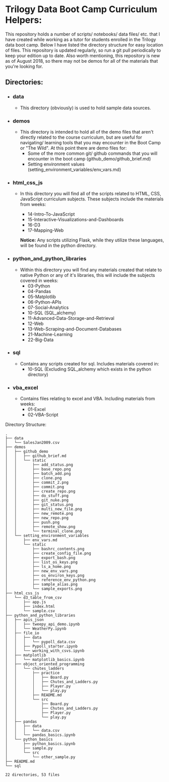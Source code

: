 # Trilogy Data Boot Camp Curriculum Helpers:

This repository holds a number of scripts/ notebooks/ data files/ etc. that I have created while working as a tutor for students enrolled in the Trilogy data boot camp. Below I have listed the directory structure for easy location of files. This repository is updated regularly, so run a git pull periodically to keep your edition up to date. Also worth mentioning, this repository is new as of August 2018, so there may not be demos for all of the materials that you're looking for.


## Directories:

* ### data

  * This directory (obviously) is used to hold sample data sources.

* ### demos

  * This directory is intended to hold all of the demo files that aren't directly related to the course curriculum, but are useful for navigating/ learning tools that you may encounter in the Boot Camp or "The Wild". At this point there are demo files for:
    * Some of the more common git/ github commands that you will encounter in the boot camp (github_demo/github_brief.md)
    * Setting environment values (setting_environment_variables/env_vars.md)

* ### html_css_js
  * In this directory you will find all of the scripts related to HTML, CSS, JavaScript curriculum subjects. These subjects include the materials from weeks:

    * 14-Intro-To-JavaScript
    * 15-Interactive-Visualizations-and-Dashboards
    * 16-D3
    * 17-Mapping-Web

     **Notice:**  Any scripts utilizing Flask, while they utilize these languages, will be found in the python directory.

* ### python_and_python_libraries
  * Within this directory you will find any materials created that relate to native Python or any of it's libraries, this will include the subjects covered in weeks:
    * 03-Python
    * 04-Pandas
    * 05-Matplotlib
    * 06-Python-APIs
    * 07-Social-Analytics
    * 10-SQL (SQL_alchemy)
    * 11-Advanced-Data-Storage-and-Retrieval
    * 12-Web
    * 13-Web-Scraping-and-Document-Databases
    * 21-Machine-Learning
    * 22-Big-Data

* ### sql
  * Contains any scripts created for sql. Includes materials covered in:
    * 10-SQL (Excluding SQL_alchemy which exists in the python directory)

* ### vba_excel
  * Contains files relating to excel and VBA. Including materials from weeks:
    * 01-Excel
    * 02-VBA-Script



Directory Structure:
```
.
├── data
│   └── SalesJan2009.csv
├── demos
│   ├── github_demo
│   │   ├── github_brief.md
│   │   └── static
│   │       ├── add_status.png
│   │       ├── base_repo.png
│   │       ├── batch_add.png
│   │       ├── clone.png
│   │       ├── commit_2.png
│   │       ├── commit.png
│   │       ├── create_repo.png
│   │       ├── do_stuff.png
│   │       ├── git_nuke.png
│   │       ├── git_status.png
│   │       ├── multi_new_file.png
│   │       ├── new_remote.png
│   │       ├── new_repo.png
│   │       ├── push.png
│   │       ├── remote_show.png
│   │       └── terminal_clone.png
│   └── setting_environment_variables
│       ├── env_vars.md
│       └── static
│           ├── bashrc_contents.png
│           ├── create_config_file.png
│           ├── export_bash.png
│           ├── list_os_keys.png
│           ├── ls_a_home.png
│           ├── new_env_vars.png
│           ├── os_environ_keys.png
│           ├── reference_env_python.png
│           ├── sample_alias.png
│           └── sample_exports.png
├── html_css_js
│   └── d3_table_from_csv
│       ├── app.js
│       ├── index.html
│       └── sample.csv
├── python_and_python_libraries
│   ├── apis_json
│   │   ├── tweepy_api_demo.ipynb
│   │   └── WeatherPy.ipynb
│   ├── file_io
│   │   ├── data
│   │   │   └── pypoll_data.csv
│   │   ├── Pypoll_starter.ipynb
│   │   └── working_with_csvs.ipynb
│   ├── matplotlib
│   │   └── matplotlib_basics.ipynb
│   ├── object_oriented_programming
│   │   └── chutes_ladders
│   │       ├── practice
│   │       │   ├── Board.py
│   │       │   ├── Chutes_and_Ladders.py
│   │       │   ├── Player.py
│   │       │   └── play.py
│   │       ├── README.md
│   │       └── src
│   │           ├── Board.py
│   │           ├── Chutes_and_Ladders.py
│   │           ├── Player.py
│   │           └── play.py
│   ├── pandas
│   │   ├── data
│   │   │   └── data.csv
│   │   └── pandas_basics.ipynb
│   └── python_basics
│       ├── python_basics.ipynb
│       ├── sample.py
│       └── src
│           └── other_sample.py
├── README.md
└── sql

22 directories, 53 files
```
